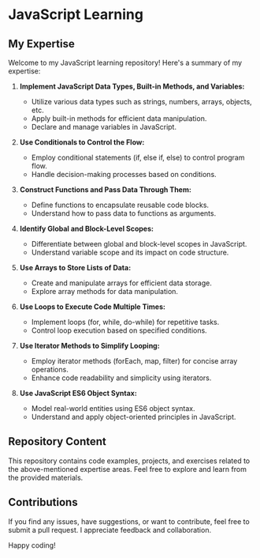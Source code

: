 # JavaScript Learning

## My Expertise

Welcome to my JavaScript learning repository! Here's a summary of my expertise:

1. **Implement JavaScript Data Types, Built-in Methods, and Variables:**
   - Utilize various data types such as strings, numbers, arrays, objects, etc.
   - Apply built-in methods for efficient data manipulation.
   - Declare and manage variables in JavaScript.

2. **Use Conditionals to Control the Flow:**
   - Employ conditional statements (if, else if, else) to control program flow.
   - Handle decision-making processes based on conditions.

3. **Construct Functions and Pass Data Through Them:**
   - Define functions to encapsulate reusable code blocks.
   - Understand how to pass data to functions as arguments.

4. **Identify Global and Block-Level Scopes:**
   - Differentiate between global and block-level scopes in JavaScript.
   - Understand variable scope and its impact on code structure.

5. **Use Arrays to Store Lists of Data:**
   - Create and manipulate arrays for efficient data storage.
   - Explore array methods for data manipulation.

6. **Use Loops to Execute Code Multiple Times:**
   - Implement loops (for, while, do-while) for repetitive tasks.
   - Control loop execution based on specified conditions.

7. **Use Iterator Methods to Simplify Looping:**
   - Employ iterator methods (forEach, map, filter) for concise array operations.
   - Enhance code readability and simplicity using iterators.

8. **Use JavaScript ES6 Object Syntax:**
   - Model real-world entities using ES6 object syntax.
   - Understand and apply object-oriented principles in JavaScript.

## Repository Content

This repository contains code examples, projects, and exercises related to the above-mentioned expertise areas. Feel free to explore and learn from the provided materials.

## Contributions

If you find any issues, have suggestions, or want to contribute, feel free to submit a pull request. I appreciate feedback and collaboration.

Happy coding!
